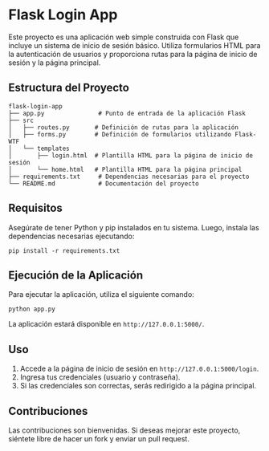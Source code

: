 # Flask Login App

Este proyecto es una aplicación web simple construida con Flask que incluye un sistema de inicio de sesión básico. Utiliza formularios HTML para la autenticación de usuarios y proporciona rutas para la página de inicio de sesión y la página principal.

## Estructura del Proyecto

```
flask-login-app
├── app.py               # Punto de entrada de la aplicación Flask
├── src
│   ├── routes.py       # Definición de rutas para la aplicación
│   ├── forms.py        # Definición de formularios utilizando Flask-WTF
│   └── templates
│       ├── login.html  # Plantilla HTML para la página de inicio de sesión
│       └── home.html   # Plantilla HTML para la página principal
├── requirements.txt     # Dependencias necesarias para el proyecto
└── README.md            # Documentación del proyecto
```

## Requisitos

Asegúrate de tener Python y pip instalados en tu sistema. Luego, instala las dependencias necesarias ejecutando:

```
pip install -r requirements.txt
```

## Ejecución de la Aplicación

Para ejecutar la aplicación, utiliza el siguiente comando:

```
python app.py
```

La aplicación estará disponible en `http://127.0.0.1:5000/`.

## Uso

1. Accede a la página de inicio de sesión en `http://127.0.0.1:5000/login`.
2. Ingresa tus credenciales (usuario y contraseña).
3. Si las credenciales son correctas, serás redirigido a la página principal.

## Contribuciones

Las contribuciones son bienvenidas. Si deseas mejorar este proyecto, siéntete libre de hacer un fork y enviar un pull request.